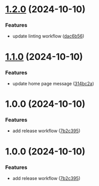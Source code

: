 # [1.2.0](https://github.com/ufmedia/WhalePress/compare/v1.1.0...v1.2.0) (2024-10-10)


### Features

* update linting workflow ([dac6b56](https://github.com/ufmedia/WhalePress/commit/dac6b568bec9f304084745ebda435e21ae40ad59))

# [1.1.0](https://github.com/ufmedia/WhalePress/compare/v1.0.0...v1.1.0) (2024-10-10)


### Features

* update home page message ([314bc2a](https://github.com/ufmedia/WhalePress/commit/314bc2ab99488029a9381693566579ab09187ea4))

# 1.0.0 (2024-10-10)


### Features

* add release workflow ([7b2c395](https://github.com/ufmedia/WhalePress/commit/7b2c39564a14aced7a24a6a59b7aa52a98441bfc))

# 1.0.0 (2024-10-10)


### Features

* add release workflow ([7b2c395](https://github.com/ufmedia/WhalePress/commit/7b2c39564a14aced7a24a6a59b7aa52a98441bfc))
